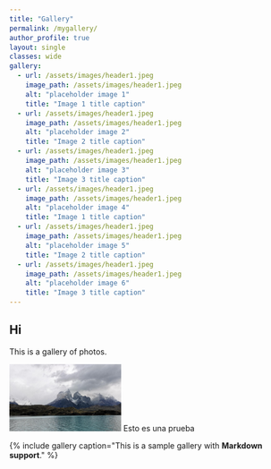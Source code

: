 ```yaml
---
title: "Gallery"
permalink: /mygallery/
author_profile: true
layout: single
classes: wide
gallery:
  - url: /assets/images/header1.jpeg
    image_path: /assets/images/header1.jpeg
    alt: "placeholder image 1"
    title: "Image 1 title caption"
  - url: /assets/images/header1.jpeg
    image_path: /assets/images/header1.jpeg
    alt: "placeholder image 2"
    title: "Image 2 title caption"
  - url: /assets/images/header1.jpeg
    image_path: /assets/images/header1.jpeg
    alt: "placeholder image 3"
    title: "Image 3 title caption"
  - url: /assets/images/header1.jpeg
    image_path: /assets/images/header1.jpeg
    alt: "placeholder image 4"
    title: "Image 1 title caption"
  - url: /assets/images/header1.jpeg
    image_path: /assets/images/header1.jpeg
    alt: "placeholder image 5"
    title: "Image 2 title caption"
  - url: /assets/images/header1.jpeg
    image_path: /assets/images/header1.jpeg
    alt: "placeholder image 6"
    title: "Image 3 title caption"
---
```



## Hi

This is a gallery of photos.


<img src="/assets/images/header1.jpeg" width="200" />
Esto es una prueba


 {% include gallery caption="This is a sample gallery with **Markdown support**." %}


[comment]: <> ( use brakets to add the video % include video id="wNFPodmmW_o" provider="youtube" %)


